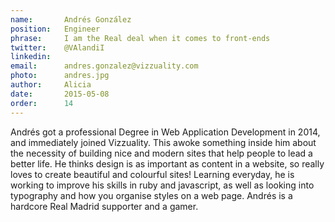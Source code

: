 ```yaml
---
name:       Andrés González
position:   Engineer
phrase:     I am the Real deal when it comes to front-ends
twitter:    @VAlandiI
linkedin:   
email:      andres.gonzalez@vizzuality.com
photo:      andres.jpg
author:     Alicia
date:       2015-05-08
order: 		14
---
```


 Andrés got a professional Degree in Web Application Development in 2014, and immediately joined Vizzuality. This awoke something inside him about the necessity of building nice and modern sites that help people to lead a better life. He thinks design is as important as content in a website, so really loves to create beautiful and colourful sites! Learning everyday, he is working to improve his skills in ruby and javascript, as well as looking into typography and how you organise styles on a web page. Andrés is a hardcore Real Madrid supporter and a gamer. 
